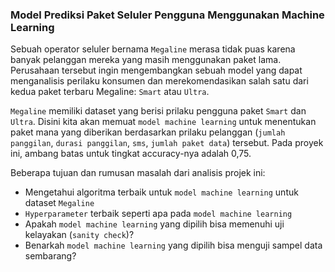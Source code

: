 ### Model Prediksi Paket Seluler Pengguna Menggunakan Machine Learning

Sebuah operator seluler bernama `Megaline` merasa tidak puas karena banyak pelanggan mereka yang 
masih menggunakan paket lama. Perusahaan tersebut ingin mengembangkan sebuah 
model yang dapat menganalisis perilaku konsumen dan merekomendasikan salah satu 
dari kedua paket terbaru Megaline: `Smart` atau `Ultra`.

`Megaline` memiliki dataset yang berisi prilaku pengguna paket `Smart` dan `Ultra`. Disini kita akan memuat `model machine learning` untuk menentukan paket mana yang diberikan berdasarkan prilaku pelanggan (`jumlah panggilan`, `durasi panggilan`, `sms`, `jumlah paket data`) tersebut. Pada proyek ini, ambang batas untuk tingkat accuracy-nya adalah 0,75. 

Beberapa tujuan dan rumusan masalah dari analisis projek ini:
- Mengetahui algoritma terbaik untuk `model machine learning` untuk dataset `Megaline`
- `Hyperparameter` terbaik seperti apa pada `model machine learning`
- Apakah `model machine learning` yang dipilih bisa memenuhi uji kelayakan (`sanity check`)?
- Benarkah `model machine learning` yang dipilih bisa menguji sampel data sembarang?